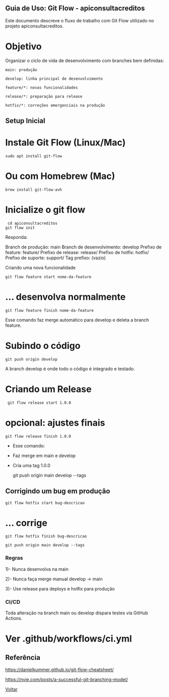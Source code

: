 ## Guia de Uso: Git Flow - apiconsultacreditos

Este documento descreve o fluxo de trabalho com Git Flow utilizado no projeto apiconsultacreditos.

# Objetivo

Organizar o ciclo de vida de desenvolvimento com branches bem definidas:

    main: produção

    develop: linha principal de desenvolvimento

    feature/*: novas funcionalidades

    release/*: preparação para release

    hotfix/*: correções emergenciais na produção

## Setup Inicial

# Instale Git Flow (Linux/Mac)
    sudo apt install git-flow

# Ou com Homebrew (Mac)
    brew install git-flow-avh

# Inicialize o git flow
     cd apiconsultacreditos
    git flow init

Responda:

Branch de produção: main
Branch de desenvolvimento: develop
Prefixo de feature: feature/
Prefixo de release: release/
Prefixo de hotfix: hotfix/
Prefixo de suporte: support/
Tag prefixo: (vazio)

 Criando uma nova funcionalidade

    git flow feature start nome-da-feature

# ... desenvolva normalmente

    git flow feature finish nome-da-feature

Esse comando faz merge automático para develop e deleta a branch feature.

# Subindo o código

    git push origin develop

A branch develop é onde todo o código é integrado e testado.

# Criando um Release

     git flow release start 1.0.0

# opcional: ajustes finais

    git flow release finish 1.0.0

* Esse comando:

- Faz merge em main e develop

- Cria uma tag 1.0.0

    git push origin main develop --tags

## Corrigindo um bug em produção

    git flow hotfix start bug-descricao
    
# ... corrige

    git flow hotfix finish bug-descricao

    git push origin main develop --tags

### Regras

1)- Nunca desenvolva na main

2)- Nunca faça merge manual develop → main

3)- Use release para deploys e hotfix para produção

### CI/CD

Toda alteração na branch main ou develop dispara testes via GitHub Actions.

# Ver .github/workflows/ci.yml

## Referência

https://danielkummer.github.io/git-flow-cheatsheet/

https://nvie.com/posts/a-successful-git-branching-model/

[Voltar](README.md)
